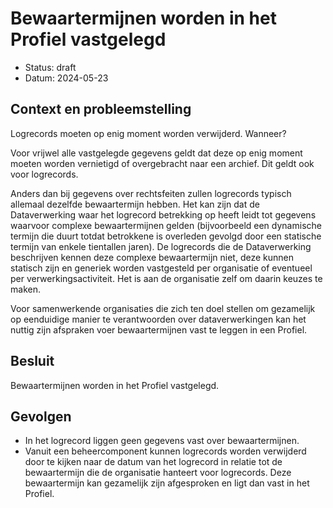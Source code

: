 # Bewaartermijnen worden in het Profiel vastgelegd

- Status: draft
- Datum: 2024-05-23


## Context en probleemstelling

Logrecords moeten op enig moment worden verwijderd. Wanneer?

Voor vrijwel alle vastgelegde gegevens geldt dat deze op enig moment moeten worden vernietigd of overgebracht naar een archief. Dit geldt ook voor logrecords.

Anders dan bij gegevens over rechtsfeiten zullen logrecords typisch allemaal dezelfde bewaartermijn hebben. Het kan zijn dat de Dataverwerking waar het logrecord betrekking op heeft leidt tot gegevens waarvoor complexe bewaartermijnen gelden (bijvoorbeeld een dynamische termijn die duurt totdat betrokkene is overleden gevolgd door een statische termijn van enkele tientallen jaren). De logrecords die de Dataverwerking beschrijven kennen deze complexe bewaartermijn niet, deze kunnen statisch zijn en generiek worden vastgesteld per organisatie of eventueel per verwerkingsactiviteit. Het is aan de organisatie zelf om daarin keuzes te maken.

Voor samenwerkende organisaties die zich ten doel stellen om gezamelijk op eenduidige manier te verantwoorden over dataverwerkingen kan het nuttig zijn afspraken voer bewaartermijnen vast te leggen in een Profiel.


## Besluit

Bewaartermijnen worden in het Profiel vastgelegd.


## Gevolgen

- In het logrecord liggen geen gegevens vast over bewaartermijnen.
- Vanuit een beheercomponent kunnen logrecords worden verwijderd door te kijken naar de datum van het logrecord in relatie tot de bewaartermijn die de organisatie hanteert voor logrecords. Deze bewaartermijn kan gezamelijk zijn afgesproken en ligt dan vast in het Profiel.
